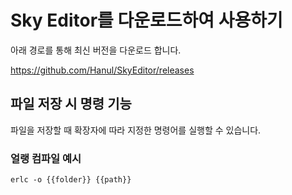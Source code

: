 # Sky Editor를 다운로드하여 사용하기
아래 경로를 통해 최신 버전을 다운로드 합니다.

https://github.com/Hanul/SkyEditor/releases

## 파일 저장 시 명령 기능
파일을 저장할 때 확장자에 따라 지정한 명령어를 실행할 수 있습니다.
### 얼랭 컴파일 예시
```
erlc -o {{folder}} {{path}}
```